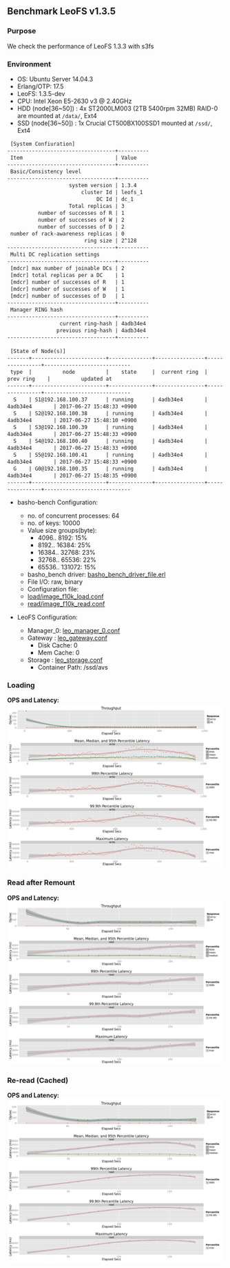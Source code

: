 ## Benchmark LeoFS v1.3.5

### Purpose
We check the performance of LeoFS 1.3.3 with s3fs

### Environment

* OS: Ubuntu Server 14.04.3
* Erlang/OTP: 17.5
* LeoFS: 1.3.5-dev
* CPU: Intel Xeon E5-2630 v3 @ 2.40GHz
* HDD (node[36~50]) : 4x ST2000LM003 (2TB 5400rpm 32MB) RAID-0 are mounted at `/data/`, Ext4
* SSD (node[36~50]) : 1x Crucial CT500BX100SSD1 mounted at `/ssd/`, Ext4

```
 [System Confiuration]
-----------------------------------+----------
 Item                              | Value
-----------------------------------+----------
 Basic/Consistency level
-----------------------------------+----------
                    system version | 1.3.4
                        cluster Id | leofs_1
                             DC Id | dc_1
                    Total replicas | 3
          number of successes of R | 1
          number of successes of W | 2
          number of successes of D | 2
 number of rack-awareness replicas | 0
                         ring size | 2^128
-----------------------------------+----------
 Multi DC replication settings
-----------------------------------+----------
 [mdcr] max number of joinable DCs | 2
 [mdcr] total replicas per a DC    | 1
 [mdcr] number of successes of R   | 1
 [mdcr] number of successes of W   | 1
 [mdcr] number of successes of D   | 1
-----------------------------------+----------
 Manager RING hash
-----------------------------------+----------
                 current ring-hash | 4adb34e4
                previous ring-hash | 4adb34e4
-----------------------------------+----------

 [State of Node(s)]
-------+------------------------+--------------+----------------+----------------+----------------------------
 type  |          node          |    state     |  current ring  |   prev ring    |          updated at
-------+------------------------+--------------+----------------+----------------+----------------------------
  S    | S1@192.168.100.37      | running      | 4adb34e4       | 4adb34e4       | 2017-06-27 15:48:33 +0900
  S    | S2@192.168.100.38      | running      | 4adb34e4       | 4adb34e4       | 2017-06-27 15:48:10 +0900
  S    | S3@192.168.100.39      | running      | 4adb34e4       | 4adb34e4       | 2017-06-27 15:48:33 +0900
  S    | S4@192.168.100.40      | running      | 4adb34e4       | 4adb34e4       | 2017-06-27 15:48:33 +0900
  S    | S5@192.168.100.41      | running      | 4adb34e4       | 4adb34e4       | 2017-06-27 15:48:33 +0900
  G    | G0@192.168.100.35      | running      | 4adb34e4       | 4adb34e4       | 2017-06-27 15:48:35 +0900
-------+------------------------+--------------+----------------+----------------+----------------------------

```

* basho-bench Configuration:
    * no. of concurrent processes: 64
    * no. of keys: 10000
    * Value size groups(byte):
        *    4096..   8192: 15%
        *    8192..  16384: 25%
        *   16384..  32768: 23%
        *   32768..  65536: 22%
        *   65536.. 131072: 15%
    * basho_bench driver: [basho_bench_driver_file.erl](https://github.com/leo-project/basho_bench/blob/master/src/basho_bench_driver_file.erl)
    * File I/O: raw, binary
    * Configuration file: 
	* [load/image_f10k_load.conf](load/image_f10k_load.conf)
	* [read/image_f10k_read.conf](read/image_f10k_read.conf)

* LeoFS Configuration:
    * Manager_0: [leo_manager_0.conf](conf/G0/leo_manager.conf)
    * Gateway  : [leo_gateway.conf](conf/G0/leo_gateway.conf)
        * Disk Cache: 0
        * Mem Cache:  0
    * Storage  : [leo_storage.conf](conf/S0/leo_storage.conf)
        * Container Path: /ssd/avs

### Loading
**OPS and Latency:**
![ops-latency](load/summary.png)

### Read after Remount
**OPS and Latency:**
![ops-latency](read/summary.png)

### Re-read (Cached)
**OPS and Latency:**
![ops-latency](reread/summary.png)

